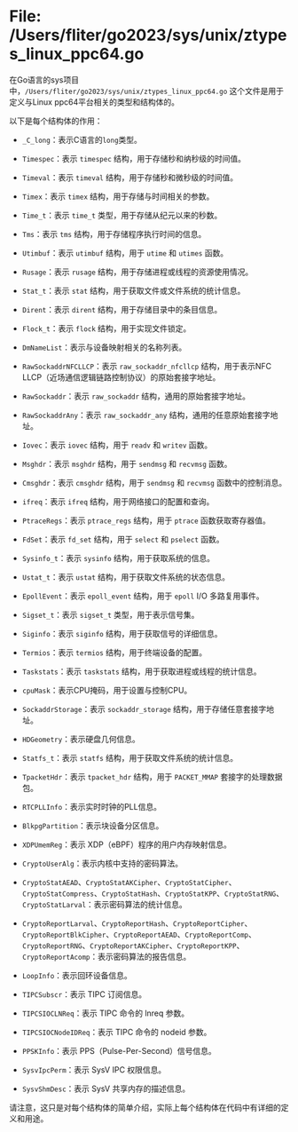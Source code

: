 # File: /Users/fliter/go2023/sys/unix/ztypes_linux_ppc64.go

在Go语言的sys项目中，`/Users/fliter/go2023/sys/unix/ztypes_linux_ppc64.go` 这个文件是用于定义与Linux ppc64平台相关的类型和结构体的。

以下是每个结构体的作用：

- `_C_long`：表示C语言的`long`类型。

- `Timespec`：表示 `timespec` 结构，用于存储秒和纳秒级的时间值。

- `Timeval`：表示 `timeval` 结构，用于存储秒和微秒级的时间值。

- `Timex`：表示 `timex` 结构，用于存储与时间相关的参数。

- `Time_t`：表示 `time_t` 类型，用于存储从纪元以来的秒数。

- `Tms`：表示 `tms` 结构，用于存储程序执行时间的信息。

- `Utimbuf`：表示 `utimbuf` 结构，用于 `utime` 和 `utimes` 函数。

- `Rusage`：表示 `rusage` 结构，用于存储进程或线程的资源使用情况。

- `Stat_t`：表示 `stat` 结构，用于获取文件或文件系统的统计信息。

- `Dirent`：表示 `dirent` 结构，用于存储目录中的条目信息。

- `Flock_t`：表示 `flock` 结构，用于实现文件锁定。

- `DmNameList`：表示与设备映射相关的名称列表。

- `RawSockaddrNFCLLCP`：表示 `raw_sockaddr_nfcllcp` 结构，用于表示NFC LLCP（近场通信逻辑链路控制协议）的原始套接字地址。

- `RawSockaddr`：表示 `raw_sockaddr` 结构，通用的原始套接字地址。

- `RawSockaddrAny`：表示 `raw_sockaddr_any` 结构，通用的任意原始套接字地址。

- `Iovec`：表示 `iovec` 结构，用于 `readv` 和 `writev` 函数。

- `Msghdr`：表示 `msghdr` 结构，用于 `sendmsg` 和 `recvmsg` 函数。

- `Cmsghdr`：表示 `cmsghdr` 结构，用于 `sendmsg` 和 `recvmsg` 函数中的控制消息。

- `ifreq`：表示 `ifreq` 结构，用于网络接口的配置和查询。

- `PtraceRegs`：表示 `ptrace_regs` 结构，用于 `ptrace` 函数获取寄存器值。

- `FdSet`：表示 `fd_set` 结构，用于 `select` 和 `pselect` 函数。

- `Sysinfo_t`：表示 `sysinfo` 结构，用于获取系统的信息。

- `Ustat_t`：表示 `ustat` 结构，用于获取文件系统的状态信息。

- `EpollEvent`：表示 `epoll_event` 结构，用于 `epoll` I/O 多路复用事件。

- `Sigset_t`：表示 `sigset_t` 类型，用于表示信号集。

- `Siginfo`：表示 `siginfo` 结构，用于获取信号的详细信息。

- `Termios`：表示 `termios` 结构，用于终端设备的配置。

- `Taskstats`：表示 `taskstats` 结构，用于获取进程或线程的统计信息。

- `cpuMask`：表示CPU掩码，用于设置与控制CPU。

- `SockaddrStorage`：表示 `sockaddr_storage` 结构，用于存储任意套接字地址。

- `HDGeometry`：表示硬盘几何信息。

- `Statfs_t`：表示 `statfs` 结构，用于获取文件系统的统计信息。

- `TpacketHdr`：表示 `tpacket_hdr` 结构，用于 `PACKET_MMAP` 套接字的处理数据包。

- `RTCPLLInfo`：表示实时时钟的PLL信息。

- `BlkpgPartition`：表示块设备分区信息。

- `XDPUmemReg`：表示 XDP（eBPF）程序的用户内存映射信息。

- `CryptoUserAlg`：表示内核中支持的密码算法。

- `CryptoStatAEAD`、`CryptoStatAKCipher`、`CryptoStatCipher`、`CryptoStatCompress`、`CryptoStatHash`、`CryptoStatKPP`、`CryptoStatRNG`、`CryptoStatLarval`：表示密码算法的统计信息。

- `CryptoReportLarval`、`CryptoReportHash`、`CryptoReportCipher`、`CryptoReportBlkCipher`、`CryptoReportAEAD`、`CryptoReportComp`、`CryptoReportRNG`、`CryptoReportAKCipher`、`CryptoReportKPP`、`CryptoReportAcomp`：表示密码算法的报告信息。

- `LoopInfo`：表示回环设备信息。

- `TIPCSubscr`：表示 TIPC 订阅信息。

- `TIPCSIOCLNReq`：表示 TIPC 命令的 lnreq 参数。

- `TIPCSIOCNodeIDReq`：表示 TIPC 命令的 nodeid 参数。

- `PPSKInfo`：表示 PPS（Pulse-Per-Second）信号信息。

- `SysvIpcPerm`：表示 SysV IPC 权限信息。

- `SysvShmDesc`：表示 SysV 共享内存的描述信息。

请注意，这只是对每个结构体的简单介绍，实际上每个结构体在代码中有详细的定义和用途。


